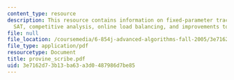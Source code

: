 ```yaml
---
content_type: resource
description: This resource contains information on fixed-parameter tractability of
  SAT, competitive analysis, online load balancing, and improvements to Graham?s algorithm.
file: null
file_location: /coursemedia/6-854j-advanced-algorithms-fall-2005/3e7162d73b13ba63a3d0487986d7be85_provine_scribe.pdf
file_type: application/pdf
resourcetype: Document
title: provine_scribe.pdf
uid: 3e7162d7-3b13-ba63-a3d0-487986d7be85
---
```

